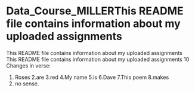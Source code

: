 # Data_Course_MILLERThis README file contains information about my uploaded assignments
This README file contains information about my uploaded assignments
This README file contains information about my uploaded assignments
10 Changes in verse:
1. Roses
2.are
3.red
4.My
name
5.is
6.Dave
7.This poem
8.makes
9. no sense.
